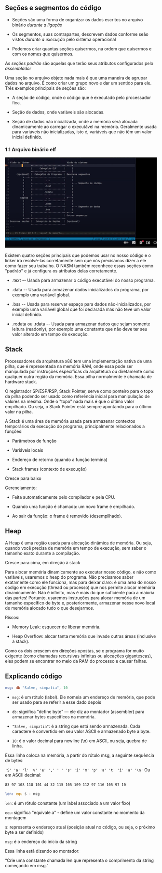 ## Seções e segmentos do código

- Seções são uma forma de organizar os dados escritos no arquivo binário *durante a ligação*

- Os segmentos, suas contrapartes, descrevem dados conforme seão vistos *durante a execução* pelo sistema operacional

- Podemos criar quantas seções quisermos, na ordem que quisermos e com os nomes que quisermos.

As *seções padrão* são aquelas que terão seus atributos configurados pelo _assemblador_

Uma seção no arquivo objeto nada mais é que uma maneira de agrupar dados no arquivo. É como criar um grupo novo e dar um sentido para ele. Três exemplos principais de seções são:

- A seção de código, onde o código que é executado pelo processador fica.

- Seção de dados, onde variáveis são alocadas.

- Seção de dados não inicializada, onde a memória será alocada dinamicamente ao carregar o executável na memória. Geralmente usada para variáveis não inicializadas, isto é, variáveis que não têm um valor inicial definido.

### 1.1 Arquivo binário elf

![alt text](./images/image1.png)

Existem quatro seções principais que podemos usar no nosso código e o linker irá resolvê-las corretamente sem que nós precisamos dizer a ele como fazer seu trabalho. O NASM também reconhece essas seções como "padrão" e já configura os atributos delas corretamente.

- .text -- Usada para armazenar o código executável do nosso programa.

- .data -- Usada para armazenar dados inicializados do programa, por exemplo uma variável global.

- .bss -- Usada para reservar espaço para dados não-inicializados, por exemplo uma variável global que foi declarada mas não teve um valor inicial definido.

- .rodata ou .rdata -- Usada para armazenar dados que sejam somente leitura (readonly), por exemplo uma constante que não deve ter seu valor alterado em tempo de execução.

## Stack

Processadores da arquitetura x86 tem uma implementação nativa de uma pilha, que é representada na memória RAM, onde essa pode ser manipulada por instruções específicas da arquitetura ou diretamente como qualquer outra região da memória. Essa pilha normalmente é chamada de hardware stack.

O registrador SP/ESP/RSP, Stack Pointer, serve como ponteiro para o topo da pilha podendo ser usado como referência inicial para manipulação de valores na mesma. Onde o "topo" nada mais é que o último valor empilhado. Ou seja, o Stack Pointer está sempre apontando para o último valor na pilha.

A Stack é uma área de memória usada para armazenar contextos temporários da execução do programa, principalmente relacionados a funções:

- Parâmetros de função

- Variáveis locais

- Endereço de retorno (quando a função termina)

- Stack frames (contexto de execução)

Cresce para baixo

Gerenciamento:

- Feita automaticamente pelo compilador e pela CPU.

- Quando uma função é chamada: um novo frame é empilhado.

- Ao sair da função: o frame é removido (desempilhado).

## Heap

A Heap é uma região usada para alocação dinâmica de memória. Ou seja, quando você precisa de memória em tempo de execução, sem saber o tamanho exato durante a compilação.

Cresce para cima, em direção à stack

Para alocar memória dinamicamente ao executar nosso código, e não como variáveis, usaremos o heap do programa. Não precisamos saber exatamente como ele funciona, mas para deixar claro: é uma área do nosso código em execução (thread ou processo) que nos permite alocar memória dinamicamente. Não é infinito, mas é mais do que suficiente para a maioria das partes! Portanto, usaremos instruções para alocar memória de um tamanho específico de byte e, posteriormente, armazenar nesse novo local de memória alocado tudo o que desejarmos.

Riscos:
- Memory Leak: esquecer de liberar memória.

- Heap Overflow: alocar tanta memória que invade outras áreas (inclusive a stack).

Como os dois crescem em direções opostas, se o programa for muito exigente (como chamadas recursivas infinitas ou alocações gigantescas), eles podem se encontrar no meio da RAM do processo e causar falhas.


## Explicando código

```asm
msg: db "Salve, simpatia", 10
```

- ```msg```: é um rótulo (label). Ele nomeia um endereço de memória, que pode ser usado para se referir a esse dado depois 

- ```db```: significa "define byte" — ele diz ao montador (assembler) para armazenar bytes específicos na memória.

- ```"Salve, simpatia"```: é a string que está sendo armazenada. Cada caractere é convertido em seu valor ASCII e armazenado byte a byte.

- ```10```: é o valor decimal para newline (\n) em ASCII, ou seja, quebra de linha.

Essa linha coloca na memória, a partir do rótulo msg, a seguinte sequência de bytes:

```'S' 'a' 'l' 'v' 'e' ',' ' ' 's' 'i' 'm' 'p' 'a' 't' 'i' 'a' '\n'```
Ou em ASCII decimal:

```83 97 108 118 101 44 32 115 105 109 112 97 116 105 97 10```

```asm
len: equ $ - msg
```

```len```: é um rótulo constante (um label associado a um valor fixo)

```equ```: significa "equivale a" - define um valor constante no momento da montagem

```$```: representa o endereço atual (posição atual no código, ou seja, o próximo byte a ser definido)

```msg```: é o endereço do início da string

Essa linha está dizendo ao montador:

“Crie uma constante chamada len que representa o comprimento da string começando em msg.”
